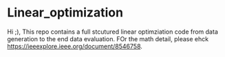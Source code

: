 # Linear_optimization

Hi ;),
This repo contains a full stcutured linear optimziation code from data generation to the end data evaluation. FOr the math detail, please ehck 
https://ieeexplore.ieee.org/document/8546758.

